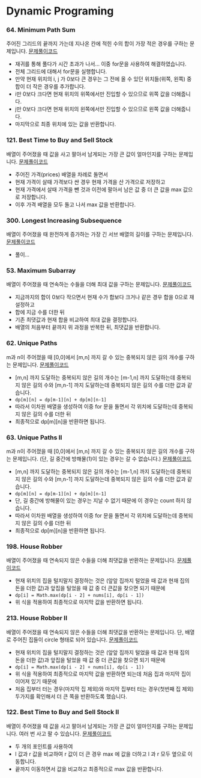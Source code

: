 # Dynamic Programing

### 64. Minimum Path Sum
주어진 그리드의 끝까지 가는데 지나온 칸에 적힌 수의 합이 가장 적은 경우를 구하는 문제입니다.
[문제풀이코드](https://github.com/hanbee1005/AlgorithmStudy/blob/master/Leetcode/202303/MinimumPathSum_64.java)
- 재귀를 통해 풀다가 시간 초과가 나서... 이중 for문을 사용하여 해결하였습니다.
- 전체 그리드에 대해서 for문을 실행합니다.
- 만약 현재 위치의 i, j 가 0보다 큰 경우는 그 전에 올 수 있던 위치들(위쪽, 왼쪽) 중 합이 더 작은 경우를 추가합니다.
- i만 0보다 크다면 현재 위치의 위쪽에서만 진입할 수 있으므로 위쪽 값을 더해줍니다.
- j만 0보다 크다면 현재 위치의 왼쪽에서만 진입할 수 있으므로 왼쪽 값을 더해줍니다.
- 마지막으로 최종 위치에 있는 값을 반환합니다.

### 121. Best Time to Buy and Sell Stock
배열이 주어졌을 때 값을 사고 팔아서 남게되는 가장 큰 값이 얼마인지를 구하는 문제입니다.
[문제풀이코드](https://github.com/hanbee1005/AlgorithmStudy/blob/master/Leetcode/202303/BestTimeToBuyAndSellStock_121.java)
- 주어진 가격(prices) 배열을 차례로 돌면서
- 현재 가격이 살때 가격보다 싼 경우 현재 가격을 산 가격으로 저장하고
- 현재 가격에서 살때 가격을 뺀 것과 이전에 팔아서 남은 값 중 더 큰 값을 max 값으로 저장합니다.
- 이후 가격 배열을 모두 돌고 나서 max 값을 반환합니다.

### 300. Longest Increasing Subsequence
배열이 주어졌을 때 완전하게 증가하는 가장 긴 서브 배열의 길이를 구하는 문제입니다.
[문제풀이코드](https://github.com/hanbee1005/AlgorithmStudy/blob/master/Leetcode/202303/LongestIncreasingSubsequence_300.java)
- 풀이...

### 53. Maximum Subarray
배열이 주어졌을 때 연속하는 수들을 더해 최대 값을 구하는 문제입니다.
[문제풀이코드](https://github.com/hanbee1005/AlgorithmStudy/blob/master/Leetcode/202303/MaximumSubarray_53.java)
- 지금까지의 합이 0보다 작으면서 현재 수가 합보다 크거나 같은 경우 합을 0으로 재설정하고
- 합에 지금 수를 더한 뒤
- 기존 최댓값과 현재 합을 비교하여 최대 값을 결정합니다.
- 배열의 처음부터 끝까지 위 과정을 반복한 뒤, 최댓값을 반환합니다.

### 62. Unique Paths
m과 n이 주어졌을 때 [0,0]에서 [m,n] 까지 갈 수 있는 중복되지 않은 길의 개수를 구하는 문제입니다. 
[문제풀이코드](https://github.com/hanbee1005/AlgorithmStudy/blob/master/Leetcode/202303/UniquePaths_62.java)
- [m,n] 까지 도달하는 중복되지 않은 길의 개수는 [m-1,n] 까지 도달하는데 중복되지 않은 길의 수와 [m,n-1] 까지 도달하는데 중복되지 않은 길의 수를 더한 값과 같습니다.
- ```dp[m][n] = dp[m-1][n] + dp[m][n-1]```
- 따라서 이차원 배열을 생성하여 이중 for 문을 돌면서 각 위치에 도달하는데 중복되지 않은 길의 수를 더한 뒤
- 최종적으로 dp[m][n]을 반환하면 됩니다.

### 63. Unique Paths II
m과 n이 주어졌을 때 [0,0]에서 [m,n] 까지 갈 수 있는 중복되지 않은 길의 개수를 구하는 문제입니다. (단, 길 중간에 방해물(1)이 있는 경우는 갈 수 없습니다.)
[문제풀이코드](https://github.com/hanbee1005/AlgorithmStudy/blob/master/Leetcode/202303/UniquePathsII_63.java)
- [m,n] 까지 도달하는 중복되지 않은 길의 개수는 [m-1,n] 까지 도달하는데 중복되지 않은 길의 수와 [m,n-1] 까지 도달하는데 중복되지 않은 길의 수를 더한 값과 같습니다.
- ```dp[m][n] = dp[m-1][n] + dp[m][n-1]```
- 단, 길 중간에 방해물이 있는 경우는 지날 수 없기 때문에 이 경우는 count 하지 않습니다.
- 따라서 이차원 배열을 생성하여 이중 for 문을 돌면서 각 위치에 도달하는데 중복되지 않은 길의 수를 더한 뒤
- 최종적으로 dp[m][n]을 반환하면 됩니다.

### 198. House Robber
배열이 주어졌을 때 연속되지 않은 수들을 더해 최댓값을 반환하는 문제입니다.
[문제풀이코드](https://github.com/hanbee1005/AlgorithmStudy/blob/master/Leetcode/202303/HouseRobber_198.java)
- 현재 위치의 집을 털지말지 결정하는 것은 (앞앞 집까지 털었을 때 값과 현재 집의 돈을 더한 값)과 앞집을 털었을 때 값 중 더 큰값을 찾으면 되기 때문에
- ```dp[i] = Math.max(dp[i - 2] + nums[i], dp[i - 1])```
- 위 식을 적용하여 최종적으로 마지막 값을 반환하면 됩니다.

### 213. House Robber II
배열이 주어졌을 때 연속되지 않은 수들을 더해 최댓값을 반환하는 문제입니다. 단, 배열로 주어진 집들이 circle 형태로 되어 있습니다.
[문제풀이코드](https://github.com/hanbee1005/AlgorithmStudy/blob/master/Leetcode/202303/HouseRobber_198.java)
- 현재 위치의 집을 털지말지 결정하는 것은 (앞앞 집까지 털었을 때 값과 현재 집의 돈을 더한 값)과 앞집을 털었을 때 값 중 더 큰값을 찾으면 되기 때문에
- ```dp[i] = Math.max(dp[i - 2] + nums[i], dp[i - 1])```
- 위 식을 적용하여 최종적으로 마지막 값을 반환하면 되는데 처음 집과 마지막 집이 이어져 있기 때문에
- 처음 집부터 터는 경우(마지막 집 제외)와 마지막 집부터 터는 경우(첫번째 집 제외) 두가지를 확인해서 더 큰 쪽을 반환하도록 했습니다.

### 122. Best Time to Buy and Sell Stock II
배열이 주어졌을 때 값을 사고 팔아서 남게되는 가장 큰 값이 얼마인지를 구하는 문제입니다. 여러 번 사고 팔 수 있습니다.
[문제풀이코드](https://github.com/hanbee1005/AlgorithmStudy/blob/master/Leetcode/202303/BestTimeToBuyAndSellStockII_122.java)
- 두 개의 포인트를 사용하여
- l 값과 r 값을 비교하여 r 값이 더 큰 경우 max 에 값을 더하고 l 과 r 모두 옆으로 이동합니다.
- 끝까지 이동하면서 값을 비교하고 최종적으로 max 값을 반환합니다.
